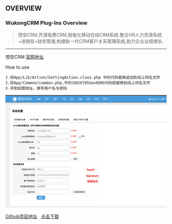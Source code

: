 ## OVERVIEW

### WukongCRM Plug-Ins Overview
>悟空CRM,开源免费CRM,智能化移动在线CRM系统.整合HR人力资源系统+进销存+财务管理,构建新一代CRM客户关系管理系统,助力企业业绩增长.

------
悟空CRM  [官网地址](https://www.5kcrm.com/)

How to use

	1.将App/Lib/Action/SettingAction.class.php 中的代码替换追加到线上同名文件
	2.将App/Common/common.php,中的1093行的SendSMS代码段替换到线上同名文件
	3.寻到如图地址，填写用户名与密码



![Submail](./markdown/1.png)


[Github项目地址](https://github.com/submail-developers/wukongcrm_sms/)&nbsp;&nbsp;&nbsp;[点击下载](https://github.com/submail-developers/wukongcrm_sms/archive/master.zip)


